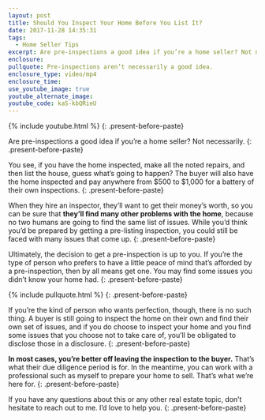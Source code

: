 ```yaml
---
layout: post
title: Should You Inspect Your Home Before You List It?
date: 2017-11-28 14:35:31
tags:
  - Home Seller Tips
excerpt: Are pre-inspections a good idea if you’re a home seller? Not necessarily.
enclosure:
pullquote: Pre-inspections aren’t necessarily a good idea.
enclosure_type: video/mp4
enclosure_time:
use_youtube_image: true
youtube_alternate_image:
youtube_code: kaS-kbQRieU
---
```



{% include youtube.html %}
{: .present-before-paste}

Are pre-inspections a good idea if you’re a home seller? Not necessarily.
{: .present-before-paste}

You see, if you have the home inspected, make all the noted repairs, and then list the house, guess what’s going to happen? The buyer will also have the home inspected and pay anywhere from $500 to $1,000 for a battery of their own inspections.
{: .present-before-paste}

When they hire an inspector, they’ll want to get their money’s worth, so you can be sure that **they’ll find many other problems with the home**, because no two humans are going to find the same list of issues. While you’d think you’d be prepared by getting a pre-listing inspection, you could still be faced with many issues that come up.
{: .present-before-paste}

Ultimately, the decision to get a pre-inspection is up to you. If you’re the type of person who prefers to have a little peace of mind that’s afforded by a pre-inspection, then by all means get one. You may find some issues you didn’t know your home had.
{: .present-before-paste}

{% include pullquote.html %}
{: .present-before-paste}

If you’re the kind of person who wants perfection, though, there is no such thing. A buyer is still going to inspect the home on their own and find their own set of issues, and if you do choose to inspect your home and you find some issues that you choose not to take care of, you’ll be obligated to disclose those in a disclosure.
{: .present-before-paste}

**In most cases, you’re better off leaving the inspection to the buyer.** That’s what their due diligence period is for. In the meantime, you can work with a professional such as myself to prepare your home to sell. That’s what we’re here for.
{: .present-before-paste}

If you have any questions about this or any other real estate topic, don’t hesitate to reach out to me. I’d love to help you.
{: .present-before-paste}